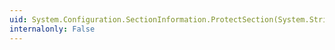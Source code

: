 ```yaml
---
uid: System.Configuration.SectionInformation.ProtectSection(System.String)
internalonly: False
---
```

